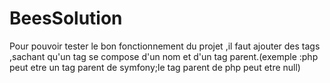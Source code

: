 # BeesSolution
Pour pouvoir tester le bon fonctionnement du projet ,il faut ajouter des tags ,sachant qu'un tag se compose d'un nom et d'un 
tag parent.(exemple :php peut etre un tag parent de symfony;le tag parent de php peut etre null)
